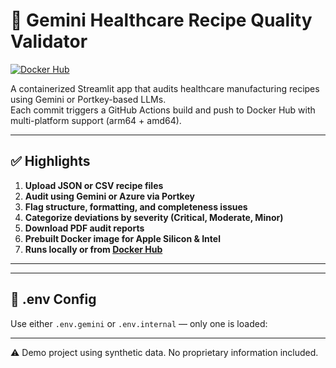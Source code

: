 # 🧪 Gemini Healthcare Recipe Quality Validator

[![Docker Hub](https://img.shields.io/docker/pulls/igorrazumny/openai-recipe-quality-validator?style=flat-square)](https://hub.docker.com/r/igorrazumny/openai-recipe-quality-validator)

A containerized Streamlit app that audits healthcare manufacturing recipes using Gemini or Portkey-based LLMs.  
Each commit triggers a GitHub Actions build and push to Docker Hub with multi-platform support (arm64 + amd64).

---

## ✅ Highlights

1. **Upload JSON or CSV recipe files**
2. **Audit using Gemini or Azure via Portkey**
3. **Flag structure, formatting, and completeness issues**
4. **Categorize deviations by severity (Critical, Moderate, Minor)**
5. **Download PDF audit reports**
6. **Prebuilt Docker image for Apple Silicon & Intel**
7. **Runs locally or from [Docker Hub](https://hub.docker.com/r/igorrazumny/openai-recipe-quality-validator)**

---


---

## 🔐 .env Config

Use either `.env.gemini` or `.env.internal` — only one is loaded:

---

⚠️ Demo project using synthetic data. No proprietary information included.
